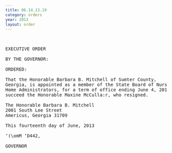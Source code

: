 ```yaml
---
title: 06.14.13.19
category: orders
year: 2013
layout: order
---
```


<pre> 

EXECUTIVE ORDER

BY THE GOVERNOR:

ORDERED:

That the Honorable Barbara B. Mitchell of Sumter County,
Georgia, is appointed as a member of the State Board of Nursing
Home Administrators, for a term of office ending June 4, 2014, to
succeed the Honorable Maxine McCulla:r, who resigned.

The Honorable Barbara B. Mitchell
2001 South Lee Street
Americus, Georgia 31709

This fourteenth day of June, 2013

‘(\omM ‘D442,

GOVERNOR

</pre>
